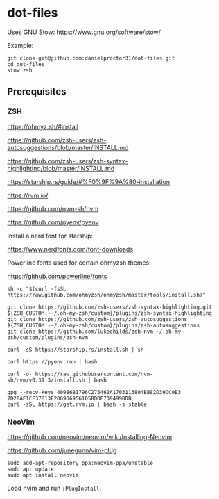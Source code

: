 # dot-files

Uses GNU Stow: https://www.gnu.org/software/stow/

Example:
```
git clone git@github.com:danielproctor31/dot-files.git
cd dot-files
stow zsh
```

## Prerequisites

### ZSH

https://ohmyz.sh/#install

https://github.com/zsh-users/zsh-autosuggestions/blob/master/INSTALL.md

https://github.com/zsh-users/zsh-syntax-highlighting/blob/master/INSTALL.md

https://starship.rs/guide/#%F0%9F%9A%80-installation

https://rvm.io/

https://github.com/nvm-sh/nvm

https://github.com/pyenv/pyenv

Install a nerd font for starship:

https://www.nerdfonts.com/font-downloads

Powerline fonts used for certain ohmyzsh themes:

https://github.com/powerline/fonts

```
sh -c "$(curl -fsSL https://raw.github.com/ohmyzsh/ohmyzsh/master/tools/install.sh)"

git clone https://github.com/zsh-users/zsh-syntax-highlighting.git ${ZSH_CUSTOM:-~/.oh-my-zsh/custom}/plugins/zsh-syntax-highlighting
git clone https://github.com/zsh-users/zsh-autosuggestions ${ZSH_CUSTOM:-~/.oh-my-zsh/custom}/plugins/zsh-autosuggestions
git clone https://github.com/lukechilds/zsh-nvm ~/.oh-my-zsh/custom/plugins/zsh-nvm

curl -sS https://starship.rs/install.sh | sh

curl https://pyenv.run | bash

curl -o- https://raw.githubusercontent.com/nvm-sh/nvm/v0.39.3/install.sh | bash

gpg --recv-keys 409B6B1796C275462A1703113804BB82D39DC0E3 7D2BAF1CF37B13E2069D6956105BD0E739499BDB
curl -sSL https://get.rvm.io | bash -s stable
```

### NeoVim

https://github.com/neovim/neovim/wiki/Installing-Neovim

https://github.com/junegunn/vim-plug

```
sudo add-apt-repository ppa:neovim-ppa/unstable
sudo apt update
sudo apt install neovim
```

Load nvim and run `:PlugInstall`.
